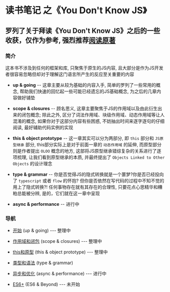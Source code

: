 # 读书笔记 之《You Don't Know JS》

## 罗列了关于拜读《You Don't Know JS》之后的一些收获，仅作为参考, 强烈推荐[阅读原著](https://github.com/getify/You-Dont-Know-JS "You Don't Know JS")

### 简介
这本书不涉及到任何的框架和库, 只聚焦于原生的JS内容, 且大部分是作为JS开发者很容易忽略但却对于理解这门语言所产生的反应至关重要的内容
- **up & going** -- 这章主要从较为基础的内容入手, 简单的罗列了一些常用的概念, 帮助我们快速的回忆起一些可能已经遗忘的JS基础概念, 为之后的几章内容做好铺垫

- **scope & closures** -- 顾名思义, 这章主要聚焦于JS的作用域以及由此衍生出来的闭包概念; 除此之外, 区分了词法作用域、块级作用域、动态作用域等让人混淆的概念, 如果你对于这部分内容有些困惑, 不妨抽出时间来逐字逐句的仔细阅读, 最好辅助代码实例的实现

- **this & object prototype** -- 这一章其实可以分为两部分, 即 `this` 部分和 `JS原型继承` 部分, this部分实际上是对于前面一章的 `动态作用域` 的延伸, 而原型部分则是作者提出 `OLOO` 概念的地方, 这部将JS原型继承错综复杂的关系进行了逐项梳理, 让我们看到原型继承的本质, 并最终提出了 `Objects Linked to Other Objects` 的设计理念

- **type & grammar** -- 你是否觉得JS的隐式转换就是一个噩梦?你是否已经投向了 `typescript` 或者 `flow` 的怀抱? 但你是否依然在写代码的过程中不知不觉的用上了隐式转换?! 任何事物存在就有其存在的合理性, 只要花点心思精华和糟粕总能被分辨, 是的，它们就在这一章中呈现

- **async & performance** -- 进行中

### 导航
- [开始](https://github.com/BobbyLH/ReadingNotes---You-Dont-Know-JS/tree/master/up%20%26%20going) (up & going) --- 整理中

- [作用域和闭包](https://github.com/BobbyLH/ReadingNotes---You-Dont-Know-JS/tree/master/scope%20%26%20closures) (scope & closures) --- 整理中

- [this和原型](https://github.com/BobbyLH/ReadingNotes---You-Dont-Know-JS/tree/master/this%20%26%20object%20prototype) (this & object prototype) --- 整理中

- [类型和语法](https://github.com/BobbyLH/ReadingNotes---You-Dont-Know-JS/tree/master/types%20%26%20grammar) (type & grammar)

- [异步和优化](https://github.com/BobbyLH/ReadingNotes---You-Dont-Know-JS/tree/master/async%20%26%20performance) (async & performance) --- 进行中

- [ES6+](https://github.com/BobbyLH/ReadingNotes---You-Dont-Know-JS/tree/master/es6%20%26%20beyond) (ES6 & Beyond) --- 未开始

